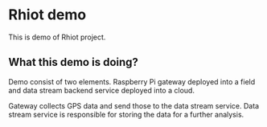 # Rhiot demo

This is demo of Rhiot project.

## What this demo is doing?

Demo consist of two elements. Raspberry Pi gateway deployed into a field and data stream backend service deployed into a cloud.
 
Gateway collects GPS data and send those to the data stream service. Data stream service is responsible for 
storing the data for a further analysis.

